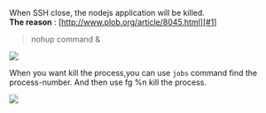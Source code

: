 When SSH close, the nodejs application will be killed.     
**The reason** : [http://www.plob.org/article/8045.html][#1]

> nohup command &

![][#2]

When you want kill the process,you can use `jobs` command find the process-number. And then use fg %n kill the process.

![][#3]

[#1]:http://www.plob.org/article/8045.html
[#2]:http://odff1d90v.bkt.clouddn.com/16-10-22/25354456.jpg
[#3]:http://odff1d90v.bkt.clouddn.com/16-10-22/75372286.jpg